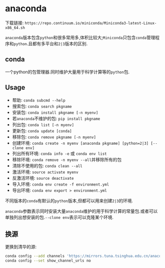 # anaconda

下载链接: `https://repo.continuum.io/miniconda/Miniconda3-latest-Linux-x86_64.sh`

`anaconda`版本包含`python`和很多常用多,体积比较大;`Miniconda`只包含`conda`管理程序和`python`.且都有多平台和`2|3`版本的区别.

## conda

一个python的包管理器.同时维护大量用于科学计算等的`python`包.

## Usage

* 帮助: `conda subcmd --help`
* 搜索包: `conda search pkgname`
* 安装包: `conda install pkgname [-n myenv]`
* 若`anaconda`不维护的包: `pip install pkgname`
* 列出包: `conda list [-n myenv]`
* 更新包: `conda update [conda]`
* 移除包: `conda remove pkgname [-n myenv]`
* 创建环境: `conda create -n myenv [anaconda pkgname] [python=2|3] [--clone env]`
* 列出所有环境: `conda info -e` 或 `conda env list`
* 移除环境: `conda remove -n myenv --all`并移除所有的包
* 清除不使用的包: `conda clean --all`
* 激活环境: `source activate myenv`
* 反激活环境: `source deactivate`
* 导入环境: `conda env create -f environment.yml`
* 导出环境: `conda env export > environment.yml`

不同版本的`conda`有默认的`python`版本,但都可以用来创建`2|3`的环境.

`anaconda`参数表示同时安装大量`anaconda`维护的用于科学计算的常量包.或者可以单独列出想安装的包.`--clone env`表示可以克隆某个环境.


## 换源

更换到清华的源:

```sh
conda config --add channels 'https://mirrors.tuna.tsinghua.edu.cn/anaconda/pkgs/free/'
conda config --set show_channel_urls no
```
